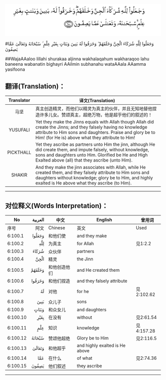 ![006:100](images/006_100.gif)

#وَجَعَلُوا لِلَّهِ شُرَكَاءَ الْجِنَّ وَخَلَقَهُمْ ۖ وَخَرَقُوا لَهُ بَنِينَ وَبَنَاتٍ بِغَيْرِ عِلْمٍ ۚ سُبْحَانَهُ وَتَعَالَىٰ عَمَّا يَصِفُونَ 

##WajaAAaloo lillahi shurakaa aljinna wakhalaqahum wakharaqoo lahu baneena wabanatin bighayri AAilmin subhanahu wataAAala AAamma yasifoona 

## 翻译(Translation)：

| Translator | 译文(Translation)                                            |
| :--------: | ------------------------------------------------------------ |
|    马坚    | 真主创造精灵，而他们以精灵为真主的伙伴，并且无知地替他捏造许多儿女。赞颂真主，超绝万物，他是超乎他们的叙述的！ |
|  YUSUFALI  | Yet they make the Jinns equals with Allah though Allah did create the Jinns; and they falsely having no knowledge attribute to Him sons and daughters. Praise and glory be to Him! (for He is) above what they attribute to Him! |
| PICKTHALL  | Yet they ascribe as partners unto Him the jinn, although He did create them, and impute falsely, without knowledge, sons and daughters unto Him. Glorified be He and High Exalted above (all) that they ascribe (unto Him). |
|   SHAKIR   | And they make the jinn associates with Allah, while He created them, and they falsely attribute to Him sons and daughters without knowledge; glory be to Him, and highly exalted is He above what they ascribe (to Him). |

---

## 对位释义(Words Interpretation)：

| No   | العربية | 中文    | English | 曾用词 |
| ---- | ------: | ------- | ------- | ------ |
| 序号 |    阿文 | Chinese | 英文    | Used   |
| 6:100.1  | وَجَعَلُوا | 和他们使     | and they make                  |            |
| 6:100.2  | لِلَّهِ    | 为真主       | for Allah                      | 见1:2.2    |
| 6:100.3  | شُرَكَاءَ  | 众伙伴       | partners                       |            |
| 6:100.4  | الْجِنَّ   | 精灵         | the Jinn                       |            |
| 6:100.5  | وَخَلَقَهُمْ | 和他创造他们 | and He created them            |            |
| 6:100.6  | وَخَرَقُوا | 和他们捏造   | and they falsely attribute     |            |
| 6:100.7  | لَهُ     | 对他         | for he                         | 见2:102.62 |
| 6:100.8  | بَنِينَ   | 众儿子       | sons                           |            |
| 6:100.9  | وَبَنَاتٍ  | 和众女儿     | and daughters                  |            |
| 6:100.10 | بِغَيْرِ   | 在没有      | without                        | 见2:61.54  |
| 6:100.11 | عِلْمٍ    | 知识         | knowledge                      | 见4:157.28 |
| 6:100.12 | سُبْحَانَهُ | 赞颂他超绝   | Glory be to Him                | 见2:116.5  |
| 6:100.13 | وَتَعَالَىٰ | 和他超乎     | and highly exalted is He above |            |
| 6:100.14 | عَمَّا    | 在什么       | of what                        | 见2:74.36  |
| 6:100.15 | يَصِفُونَ  | 他们叙述     | they ascribe                   |            |

---

